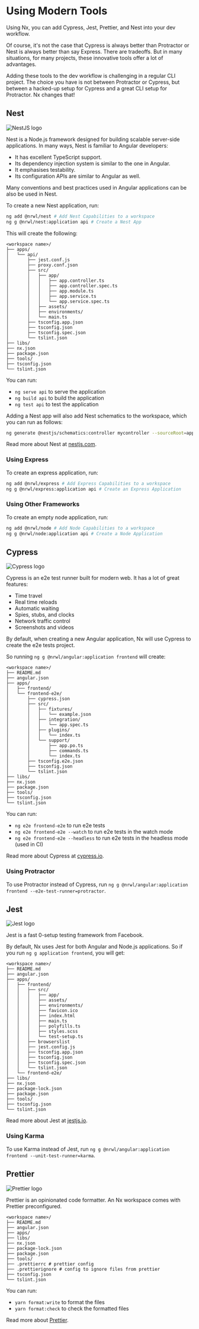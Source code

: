 # Using Modern Tools

Using Nx, you can add Cypress, Jest, Prettier, and Nest into your dev workflow.

Of course, it's not the case that Cypress is always better than Protractor or Nest is always better than say Express. There are tradeoffs. But in many situations, for many projects, these innovative tools offer a lot of advantages.

Adding these tools to the dev workflow is challenging in a regular CLI project. The choice you have is not between Protractor or Cypress, but between a hacked-up setup for Cypress and a great CLI setup for Protractor. Nx changes that!

## Nest

![NestJS logo](./nest-logo.png)

Nest is a Node.js framework designed for building scalable server-side applications. In many ways, Nest is familiar to Angular developers:

- It has excellent TypeScript support.
- Its dependency injection system is similar to the one in Angular.
- It emphasises testability.
- Its configuration APIs are similar to Angular as well.

Many conventions and best practices used in Angular applications can be also be used in Nest.

To create a new Nest application, run:

```bash
ng add @nrwl/nest # Add Nest Capabilities to a workspace
ng g @nrwl/nest:application api # Create a Nest App
```

This will create the following:

```treeview
<workspace name>/
├── apps/
│   └── api/
│       ├── jest.conf.js
│       ├── proxy.conf.json
│       ├── src/
│       │   ├── app/
│       │   │   ├── app.controller.ts
│       │   │   ├── app.controller.spec.ts
│       │   │   ├── app.module.ts
│       │   │   ├── app.service.ts
│       │   │   └── app.service.spec.ts
│       │   ├── assets/
│       │   ├── environments/
│       │   └── main.ts
│       ├── tsconfig.app.json
│       ├── tsconfig.json
│       ├── tsconfig.spec.json
│       └── tslint.json
├── libs/
├── nx.json
├── package.json
├── tools/
├── tsconfig.json
└── tslint.json
```

You can run:

- `ng serve api` to serve the application
- `ng build api` to build the application
- `ng test api` to test the application

Adding a Nest app will also add Nest schematics to the workspace, which you can run as follows:

```bash
ng generate @nestjs/schematics:controller mycontroller --sourceRoot=apps/nestapp/src --path=app
```

Read more about Nest at [nestjs.com](https://nestjs.com).

### Using Express

To create an express application, run:

```sh
ng add @nrwl/express # Add Express Capabilities to a workspace
ng g @nrwl/express:application api # Create an Express Application
```

### Using Other Frameworks

To create an empty node application, run:

```sh
ng add @nrwl/node # Add Node Capabilities to a workspace
ng g @nrwl/node:application api # Create a Node Application
```

## Cypress

![Cypress logo](./cypress-logo.png)

Cypress is an e2e test runner built for modern web. It has a lot of great features:

- Time travel
- Real time reloads
- Automatic waiting
- Spies, stubs, and clocks
- Network traffic control
- Screenshots and videos

By default, when creating a new Angular application, Nx will use Cypress to create the e2e tests project.

So running `ng g @nrwl/angular:application frontend` will create:

```treeview
<workspace name>/
├── README.md
├── angular.json
├── apps/
│   ├── frontend/
│   └── frontend-e2e/
│       ├── cypress.json
│       ├── src/
│       │   ├── fixtures/
│       │   │   └── example.json
│       │   ├── integration/
│       │   │   └── app.spec.ts
│       │   ├── plugins/
│       │   │   └── index.ts
│       │   └── support/
│       │       ├── app.po.ts
│       │       ├── commands.ts
│       │       └── index.ts
│       ├── tsconfig.e2e.json
│       ├── tsconfig.json
│       └── tslint.json
├── libs/
├── nx.json
├── package.json
├── tools/
├── tsconfig.json
└── tslint.json
```

You can run:

- `ng e2e frontend-e2e` to run e2e tests
- `ng e2e frontend-e2e --watch` to run e2e tests in the watch mode
- `ng e2e frontend-e2e --headless` to run e2e tests in the headless mode (used in CI)

Read more about Cypress at [cypress.io](https://cypress.io).

### Using Protractor

To use Protractor instead of Cypress, run `ng g @nrwl/angular:application frontend --e2e-test-runner=protractor`.

## Jest

![Jest logo](./jest-logo.png)

Jest is a fast 0-setup testing framework from Facebook.

By default, Nx uses Jest for both Angular and Node.js applications. So if you run `ng g application frontend`, you will get:

```treeview
<workspace name>/
├── README.md
├── angular.json
├── apps/
│   ├── frontend/
│   │   ├── src/
│   │   │   ├── app/
│   │   │   ├── assets/
│   │   │   ├── environments/
│   │   │   ├── favicon.ico
│   │   │   ├── index.html
│   │   │   ├── main.ts
│   │   │   ├── polyfills.ts
│   │   │   ├── styles.scss
│   │   │   └── test-setup.ts
│   │   ├── browserslist
│   │   ├── jest.config.js
│   │   ├── tsconfig.app.json
│   │   ├── tsconfig.json
│   │   ├── tsconfig.spec.json
│   │   └── tslint.json
│   └── frontend-e2e/
├── libs/
├── nx.json
├── package-lock.json
├── package.json
├── tools/
├── tsconfig.json
└── tslint.json
```

Read more about Jest at [jestjs.io](https://jestjs.io).

### Using Karma

To use Karma instead of Jest, run `ng g @nrwl/angular:application frontend --unit-test-runner=karma`.

## Prettier

![Prettier logo](./prettier-logo.png)

Prettier is an opinionated code formatter. An Nx workspace comes with Prettier preconfigured.

```treeview
<workspace name>/
├── README.md
├── angular.json
├── apps/
├── libs/
├── nx.json
├── package-lock.json
├── package.json
├── tools/
├── .prettierrc # prettier config
├── .prettierignore # config to ignore files from prettier
├── tsconfig.json
└── tslint.json
```

You can run:

- `yarn format:write` to format the files
- `yarn format:check` to check the formatted files

Read more about [Prettier](https://prettier.io).
